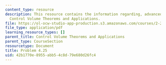 ```yaml
---
content_type: resource
description: This resource contains the information regarding, advanced fluid mechanics,
  Control Volume Theorems and Applications.
file: https://ol-ocw-studio-app-production.s3.amazonaws.com/courses/2-25-advanced-fluid-mechanics-fall-2013/42b1770e8955abb54c8d79e680d26fc4_MIT2_25F13_Shapi4.25_Prob.pdf
file_type: application/pdf
learning_resource_types: []
parent_title: Control Volume Theorems and Applications
parent_type: CourseSection
resourcetype: Document
title: Problem 4.25
uid: 42b1770e-8955-abb5-4c8d-79e680d26fc4
---
```

